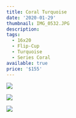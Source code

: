 ```yaml
---
title: Coral Turquoise
date: '2020-01-29'
thumbnail: IMG_0532.JPG
description: 
tags:
  - 16x20
  - Flip-Cup
  - Turquoise
  - Series Coral
available: true
price: '$155'
---
```


![](IMG_0529.JPG)

![](IMG_0537.JPG)

![](IMG_0539.JPG)

